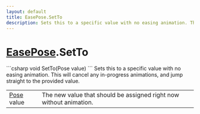 ```yaml
---
layout: default
title: EasePose.SetTo
description: Sets this to a specific value with no easing animation. This will cancel any in-progress animations, and jump straight to the provided value.
---
```

# [EasePose]({{site.url}}/Pages/StereoKit.Framework/EasePose.html).SetTo

<div class='signature' markdown='1'>
```csharp
void SetTo(Pose value)
```
Sets this to a specific value with no easing animation.
This will cancel any in-progress animations, and jump straight to
the provided value.
</div>

|  |  |
|--|--|
|[Pose]({{site.url}}/Pages/StereoKit/Pose.html) value|The new value that should be assigned right now             without animation.|




